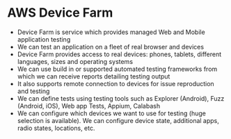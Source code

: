 # AWS Device Farm

- Device Farm is service which provides managed Web and Mobile application testing
- We can test an application on a fleet of real browser and devices
- Device Farm provides access to real devices: phones, tablets, different languages, sizes and operating systems
- We can use build in or supported automated testing frameworks from which we can receive reports detailing testing output
- It also supports remote connection to devices for issue reproduction and testing
- We can define tests using testing tools such as Explorer (Android), Fuzz (Android, iOS), Web app Tests, Appium, Calabash
- We can configure which devices we want to use for testing (huge selection is available). We can configure device state, additional apps, radio states, locations, etc.